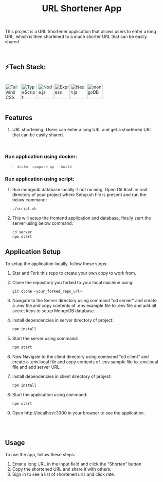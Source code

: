<a id="top"></a>

<h1 align="center">URL Shortener App</h1>

<br>

This project is a URL Shortener application that allows users to enter a long URL, which is then shortened to a much shorter URL that can be easily shared.

<br>

<div>
<h2> ⚡Tech Stack:</h2> <br>
  <div>
    <img width="50" src="https://user-images.githubusercontent.com/25181517/202896760-337261ed-ee92-4979-84c4-d4b829c7355d.png" alt="Tailwind CSS" title="Tailwind CSS"/>
    <img width="50" src="https://user-images.githubusercontent.com/25181517/183890598-19a0ac2d-e88a-4005-a8df-1ee36782fde1.png" alt="TypeScript" title="TypeScript"/>
    <img width="50" src="https://user-images.githubusercontent.com/25181517/183568594-85e280a7-0d7e-4d1a-9028-c8c2209e073c.png" alt="Node.js" title="Node.js"/>
    <img width="50" src="https://user-images.githubusercontent.com/25181517/183859966-a3462d8d-1bc7-4880-b353-e2cbed900ed6.png" alt="Express" title="Express"/>
    <img width="50" src="https://github.com/marwin1991/profile-technology-icons/assets/136815194/5f8c622c-c217-4649-b0a9-7e0ee24bd704" alt="Next.js" title="Next.js"/>
    <img width="50" src="https://user-images.githubusercontent.com/25181517/182884177-d48a8579-2cd0-447a-b9a6-ffc7cb02560e.png" alt="mongoDB" title="mongoDB"/>
       </div>
</div>

<br>

## Features

1. URL shortening: Users can enter a long URL and get a shortened URL that can be easily shared.

<br>

### Run application using docker:

> `docker compose up --build`

### Run application using script:

1. Run mongodb database locally if not running, Open Git Bash in root directory of your project where Setup.sh file is present and run the below command:

   ```bash
   ./script.sh
   ```

2. This will setup the frontend application and database, finally start the server using below command:

   ```bash
   cd server
   npm start
   ```

## Application Setup

To setup the application locally, follow these steps:

1. Star and Fork this repo to create your own copy to work from.
2. Clone the repository you forked to your local machine using:

   ```bash
   git clone <your_forked_repo_url>
   ```

3. Navigate to the Server directory using command "cd server" and create a .env file and copy contents of .env.example file to .env file and add all secret keys to setup MongoDB database.
4. Install dependencies in server directory of project:

   ```bash
   npm install
   ```

5. Start the server using command:

   ```bash
   npm start
   ```

6. Now Navigate to the client directory using command "cd client" and create a .env.local file and copy contents of .env.sample file to .env.local file and add server URL.

7. Install dependencies in client directory of project:

   ```bash
   npm install
   ```

8. Start the application using command:

   ```bash
   npm start
   ```

9. Open http://localhost:3000 in your browser to see the application.

<br>

<br>

## Usage

To use the app, follow these steps:

1. Enter a long URL in the input field and click the "Shorten" button.
2. Copy the shortened URL and share it with others.
3. Sign in to see a list of shortened urls and click rate.

